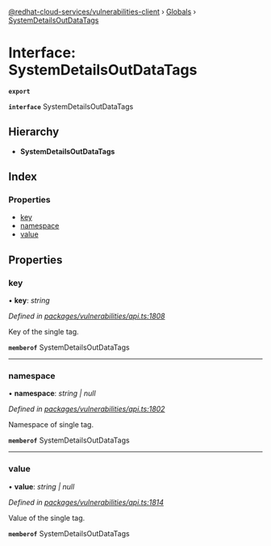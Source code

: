 [@redhat-cloud-services/vulnerabilities-client](../README.md) › [Globals](../globals.md) › [SystemDetailsOutDataTags](systemdetailsoutdatatags.md)

# Interface: SystemDetailsOutDataTags

**`export`** 

**`interface`** SystemDetailsOutDataTags

## Hierarchy

* **SystemDetailsOutDataTags**

## Index

### Properties

* [key](systemdetailsoutdatatags.md#key)
* [namespace](systemdetailsoutdatatags.md#namespace)
* [value](systemdetailsoutdatatags.md#value)

## Properties

###  key

• **key**: *string*

*Defined in [packages/vulnerabilities/api.ts:1808](https://github.com/RedHatInsights/javascript-clients/blob/master/packages/vulnerabilities/api.ts#L1808)*

Key of the single tag.

**`memberof`** SystemDetailsOutDataTags

___

###  namespace

• **namespace**: *string | null*

*Defined in [packages/vulnerabilities/api.ts:1802](https://github.com/RedHatInsights/javascript-clients/blob/master/packages/vulnerabilities/api.ts#L1802)*

Namespace of single tag.

**`memberof`** SystemDetailsOutDataTags

___

###  value

• **value**: *string | null*

*Defined in [packages/vulnerabilities/api.ts:1814](https://github.com/RedHatInsights/javascript-clients/blob/master/packages/vulnerabilities/api.ts#L1814)*

Value of the single tag.

**`memberof`** SystemDetailsOutDataTags
